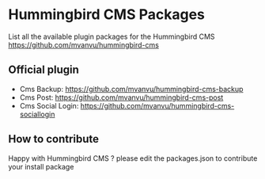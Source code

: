 # Hummingbird CMS Packages
List all the available plugin packages for the Hummingbird CMS https://github.com/mvanvu/hummingbird-cms

## Official plugin
- Cms Backup: https://github.com/mvanvu/hummingbird-cms-backup
- Cms Post: https://github.com/mvanvu/hummingbird-cms-post
- Cms Social Login: https://github.com/mvanvu/hummingbird-cms-sociallogin

## How to contribute
Happy with Hummingbird CMS ? please edit the packages.json to contribute your install package